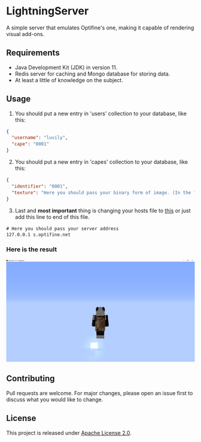 # LightningServer
A simple server that emulates Optifine's one, making it capable of rendering visual add-ons.

## Requirements
- Java Development Kit (JDK) in version 11.
- Redis server for caching and Mongo database for storing data.
- At least a little of knowledge on the subject.


## Usage
1. You should put a new entry in 'users' collection to your database, like this:
```json
{
  "username": "luvily",
  "cape": "0001"
}
```

2. You should put a new entry in 'capes' collection to your database, like this:
```json
{
  "identifier": "0001",
  "texture": "Here you should pass your binary form of image. (In the future there will be a post endpoint for it)"
}
```

3. Last and **most important** thing is changing your hosts file to [this](./assets/hosts) or just add this line to end of this file.
```
# Here you should pass your server address
127.0.0.1 s.optifine.net
```

### Here is the result
![Click here](./assets/images/example.png)

## Contributing
Pull requests are welcome. For major changes, please open an issue first to discuss what you would like to change.

## License
This project is released under [Apache License 2.0](./LICENSE.md).